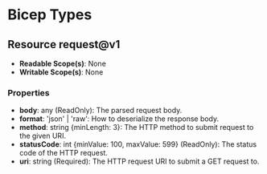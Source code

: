 # Bicep Types

## Resource request@v1
* **Readable Scope(s)**: None
* **Writable Scope(s)**: None
### Properties
* **body**: any (ReadOnly): The parsed request body.
* **format**: 'json' | 'raw': How to deserialize the response body.
* **method**: string {minLength: 3}: The HTTP method to submit request to the given URI.
* **statusCode**: int {minValue: 100, maxValue: 599} (ReadOnly): The status code of the HTTP request.
* **uri**: string (Required): The HTTP request URI to submit a GET request to.

